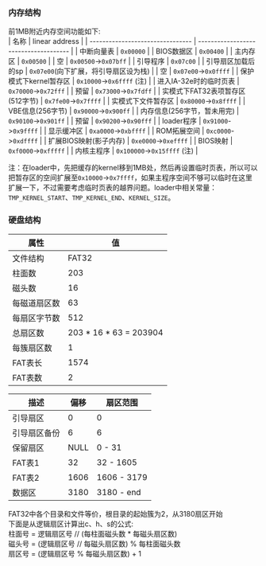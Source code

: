 ### 内存结构
前1MB附近内存空间功能如下:  
| 名称                             | linear address                        |
| -------------------------------- | ------------------------------------- |
| 中断向量表                       | `0x00000`                             |
| BIOS数据区                       | `0x00400`                             |
| 主内存区                         | `0x00500`                             |
| 空                               | `0x00500`->`0x07bff`                  |
| 引导程序                         | `0x07c00`                             |
| 引导扇区加载后的sp               | `0x07e00`(向下扩展，将引导扇区设为栈) |
| 空                               | `0x07e00`->`0x0ffff`                  |
| 保护模式下kernel暂存区           | `0x10000`->`0x6ffff` (注)             |
| 进入IA-32e时的临时页表           | `0x70000`->`0x72fff`                  |
| 预留                             | `0x73000`->`0x7fdff`                  |
| 实模式下FAT32表项暂存区(512字节) | `0x7fe00`->`0x7ffff`                  |
| 实模式下文件暂存区               | `0x80000`->`0x8ffff`                  |
| VBE信息(256字节)                 | `0x90000`->`0x900ff`                  |
| 内存信息(256字节，暂未用完)      | `0x90100`->`0x901ff`                  |
| 预留                             | `0x90200`->`0x90fff`                  |
| loader程序                       | `0x91000`->`0x9ffff`                  |
| 显示缓冲区                       | `0xa0000`->`0xbffff`                  |
| ROM拓展空间                      | `0xc0000`->`0xdffff`                  |
| 扩展BIOS映射(影子内存)           | `0xe0000`->`0xeffff`                  |
| BIOS映射                         | `0xf0000`->`0xfffff`                  |
| 内核主程序                       | `0x100000`->`0x15ffff` (注)           |

注：在loader中，先把缓存的kernel移到1MB处，然后再设置临时页表，所以可以把暂存区的空间扩展至`0x10000`->`0x7ffff`，如果主程序空间不够可以临时在这里扩展一下，不过需要考虑临时页表的越界问题。loader中相关常量：`TMP_KERNEL_START`、`TMP_KERNEL_END`、`KERNEL_SIZE`。  

### 硬盘结构
| 属性             | 值                      |
|------------------|-------------------------|
| 文件结构         | FAT32                   |
| 柱面数           | 203                     |
| 磁头数           | 16                      |
| 每磁道扇区数     | 63                      |
| 每扇区字节数     | 512                     |
| 总扇区数         | 203 * 16 * 63 = 203904  |
| 每簇扇区数       | 1                       |
| FAT表长          | 1574                    |
| FAT表数          | 2                       |

| 描述                | 偏移 | 扇区范围          |
|---------------------|------|-------------------|
| 引导扇区            | 0    | 0                 |
| 引导扇区备份        | 6    | 6                 |
| 保留扇区            | NULL | 0 - 31            |
| FAT表1              | 32   | 32 - 1605         |
| FAT表2              | 1606 | 1606 - 3179       |
| 数据区              | 3180 | 3180 - end        |

FAT32中各个目录和文件等价，根目录的起始簇为2，从3180扇区开始  
下面是从逻辑扇区计算出c、h、s的公式:  
柱面号 = 逻辑扇区号 // (每柱面磁头数 * 每磁头扇区数)  
磁头号 = (逻辑扇区号 // 每磁头扇区数) % 每柱面磁头数  
扇区号 = (逻辑扇区号 % 每磁头扇区数) + 1  

